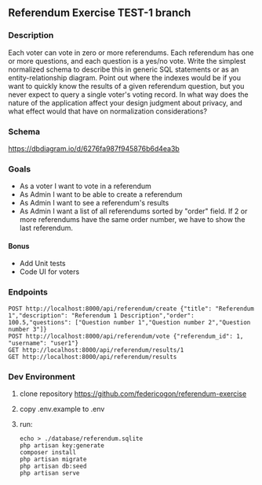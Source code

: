 ## Referendum Exercise TEST-1 branch

### Description

Each voter can vote in zero or more referendums. Each referendum has one or more questions, and each question is a yes/no vote. Write the simplest normalized schema to describe this in generic SQL statements or as an entity-relationship diagram. Point out where the indexes would be if you want to quickly know the results of a given referendum question, but you never expect to query a single voter's voting record. In what way does the nature of the application affect your design judgment about privacy, and what effect would that have on normalization considerations?


### Schema

https://dbdiagram.io/d/6276fa987f945876b6d4ea3b

### Goals

- As a voter I want to vote in a referendum
- As Admin I want to be able to create a referendum
- As Admin I want to see a referendum's results
- As Admin I want a list of all referendums sorted by "order" field. If 2 or more referendums have the same order number, we have to show the last referendum.

#### Bonus
- Add Unit tests 
- Code UI for voters

### Endpoints

    POST http://localhost:8000/api/referendum/create {"title": "Referendum 1","description": "Referendum 1 Description","order": 100.5,"questions": ["Question number 1","Question number 2","Question number 3"]}
    POST http://localhost:8000/api/referendum/vote {"referendum_id": 1, "username": "user1"}
    GET http://localhost:8000/api/referendum/results/1
    GET http://localhost:8000/api/referendum/results

### Dev Environment

1) clone repository https://github.com/federicogon/referendum-exercise
2) copy .env.example to .env
3) run:


    ```
    echo > ./database/referendum.sqlite
    php artisan key:generate
    composer install
    php artisan migrate
    php artisan db:seed
    php artisan serve
    ```
